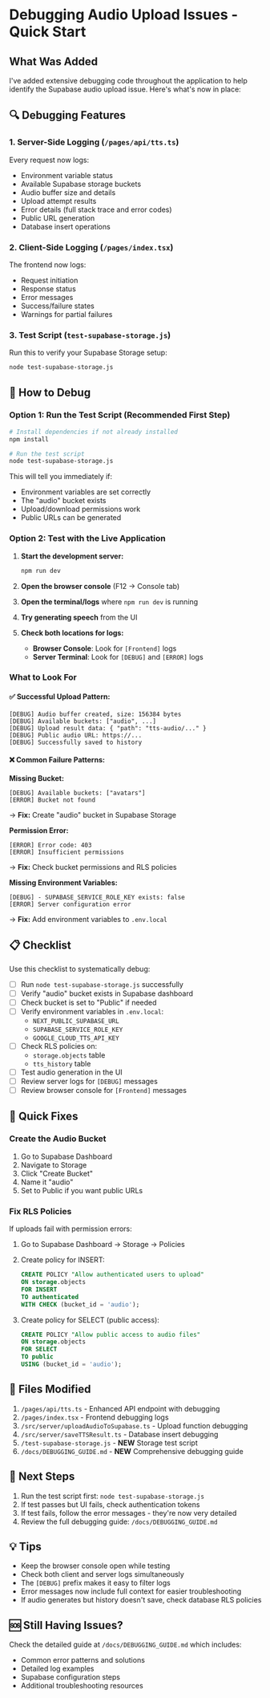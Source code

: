 # Debugging Audio Upload Issues - Quick Start

## What Was Added

I've added extensive debugging code throughout the application to help identify the Supabase audio upload issue. Here's what's now in place:

## 🔍 Debugging Features

### 1. **Server-Side Logging** (`/pages/api/tts.ts`)
Every request now logs:
- Environment variable status
- Available Supabase storage buckets
- Audio buffer size and details
- Upload attempt results
- Error details (full stack trace and error codes)
- Public URL generation
- Database insert operations

### 2. **Client-Side Logging** (`/pages/index.tsx`)
The frontend now logs:
- Request initiation
- Response status
- Error messages
- Success/failure states
- Warnings for partial failures

### 3. **Test Script** (`test-supabase-storage.js`)
Run this to verify your Supabase Storage setup:
```bash
node test-supabase-storage.js
```

## 🚀 How to Debug

### Option 1: Run the Test Script (Recommended First Step)
```bash
# Install dependencies if not already installed
npm install

# Run the test script
node test-supabase-storage.js
```

This will tell you immediately if:
- Environment variables are set correctly
- The "audio" bucket exists
- Upload/download permissions work
- Public URLs can be generated

### Option 2: Test with the Live Application

1. **Start the development server:**
   ```bash
   npm run dev
   ```

2. **Open the browser console** (F12 → Console tab)

3. **Open the terminal/logs** where `npm run dev` is running

4. **Try generating speech** from the UI

5. **Check both locations for logs:**
   - **Browser Console**: Look for `[Frontend]` logs
   - **Server Terminal**: Look for `[DEBUG]` and `[ERROR]` logs

### What to Look For

#### ✅ **Successful Upload Pattern:**
```
[DEBUG] Audio buffer created, size: 156384 bytes
[DEBUG] Available buckets: ["audio", ...]
[DEBUG] Upload result data: { "path": "tts-audio/..." }
[DEBUG] Public audio URL: https://...
[DEBUG] Successfully saved to history
```

#### ❌ **Common Failure Patterns:**

**Missing Bucket:**
```
[DEBUG] Available buckets: ["avatars"]
[ERROR] Bucket not found
```
→ **Fix:** Create "audio" bucket in Supabase Storage

**Permission Error:**
```
[ERROR] Error code: 403
[ERROR] Insufficient permissions
```
→ **Fix:** Check bucket permissions and RLS policies

**Missing Environment Variables:**
```
[DEBUG] - SUPABASE_SERVICE_ROLE_KEY exists: false
[ERROR] Server configuration error
```
→ **Fix:** Add environment variables to `.env.local`

## 📋 Checklist

Use this checklist to systematically debug:

- [ ] Run `node test-supabase-storage.js` successfully
- [ ] Verify "audio" bucket exists in Supabase dashboard
- [ ] Check bucket is set to "Public" if needed
- [ ] Verify environment variables in `.env.local`:
  - `NEXT_PUBLIC_SUPABASE_URL`
  - `SUPABASE_SERVICE_ROLE_KEY`
  - `GOOGLE_CLOUD_TTS_API_KEY`
- [ ] Check RLS policies on:
  - `storage.objects` table
  - `tts_history` table
- [ ] Test audio generation in the UI
- [ ] Review server logs for `[DEBUG]` messages
- [ ] Review browser console for `[Frontend]` messages

## 🔧 Quick Fixes

### Create the Audio Bucket
1. Go to Supabase Dashboard
2. Navigate to Storage
3. Click "Create Bucket"
4. Name it "audio"
5. Set to Public if you want public URLs

### Fix RLS Policies
If uploads fail with permission errors:

1. Go to Supabase Dashboard → Storage → Policies
2. Create policy for INSERT:
   ```sql
   CREATE POLICY "Allow authenticated users to upload"
   ON storage.objects
   FOR INSERT
   TO authenticated
   WITH CHECK (bucket_id = 'audio');
   ```

3. Create policy for SELECT (public access):
   ```sql
   CREATE POLICY "Allow public access to audio files"
   ON storage.objects
   FOR SELECT
   TO public
   USING (bucket_id = 'audio');
   ```

## 📝 Files Modified

1. `/pages/api/tts.ts` - Enhanced API endpoint with debugging
2. `/pages/index.tsx` - Frontend debugging logs
3. `/src/server/uploadAudioToSupabase.ts` - Upload function debugging
4. `/src/server/saveTTSResult.ts` - Database insert debugging
5. `/test-supabase-storage.js` - **NEW** Storage test script
6. `/docs/DEBUGGING_GUIDE.md` - **NEW** Comprehensive debugging guide

## 🎯 Next Steps

1. Run the test script first: `node test-supabase-storage.js`
2. If test passes but UI fails, check authentication tokens
3. If test fails, follow the error messages - they're now very detailed
4. Review the full debugging guide: `/docs/DEBUGGING_GUIDE.md`

## 💡 Tips

- Keep the browser console open while testing
- Check both client and server logs simultaneously
- The `[DEBUG]` prefix makes it easy to filter logs
- Error messages now include full context for easier troubleshooting
- If audio generates but history doesn't save, check database RLS policies

## 🆘 Still Having Issues?

Check the detailed guide at `/docs/DEBUGGING_GUIDE.md` which includes:
- Common error patterns and solutions
- Detailed log examples
- Supabase configuration steps
- Additional troubleshooting resources
